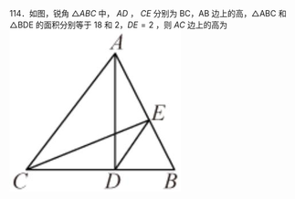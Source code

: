 114．如图，锐角 $\triangle A B C$ 中， $A D$ ， $C E$ 分别为 BC，AB 边上的高，△ABC 和△BDE 的面积分别等于 18 和 2，$D E { = } 2$ ，则 $A C$ 边上的高为
![](<../../qs_image_DB/专题1-2_一文吃透相似三角形12个模型·共14类题型（解析版）/1c4152eea805d7d667e9a1be5e10fe7affabe2e3f6f40acd04e1dd725bd92a3d.jpg>)
